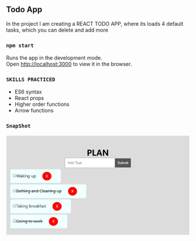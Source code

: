 ## Todo App

In the project I am creating a REACT TODO APP, where its loads 4 default tasks, which you can delete and add more

### `npm start`

Runs the app in the development mode.<br />
Open [http://localhost:3000](http://localhost:3000) to view it in the browser.



### `SKILLS PRACTICED`
 - ES6 syntax
 - React props
 - Higher order functions
 - Arrow functions


### `SnapShot`

<img src="todo-snapshot.PNG" >

